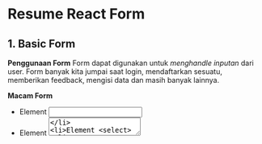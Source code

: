 # Resume React Form

## 1. Basic Form

**Penggunaan Form**
Form dapat digunakan untuk _menghandle inputan_ dari user. Form banyak kita jumpai saat login, mendaftarkan sesuatu, memberikan feedback, mengisi data dan masih banyak lainnya.

**Macam Form**

- Element <input>
- Element <textarea>
- Element <select>
- Radio Button
- Checkbox

## 2. Controlled Component & Uncontrolled Component

Sebuah element HTML yang valuenya dikontrol oleh React disebut _controlled component_, selain itu disebut _uncontrolled component._

Pada sebagian besar kasus, disarankan untuk menggunakan _controlled component_ untuk mengimpementasikan form. Pada _controlled component_, data form ditangani oleh _komponen React_. Cara alternatifnya adalah menggunakan _uncontrolled component_, di mana data form akan ditangani oleh _DOM-nya sendiri_, alih-alih menulis event handler untuk setiap pembaruan state, kita bisa _menggunakan ref_ untuk mendapatkan nilai form dari DOM.

**Apa yang membuat elemnt "Controlled"?**
Selain input, ada elemen bentuk lain, seperti checkboxes, radios, selects and textareas. Elemen formulir menjadi _"controlled"_ jika kita _menetapkan nilainya melalui prop._

Berikut perbedaan fitur pada uncontrolled & controlled :
| Fitur | uncontrolled | controlled |
| ------ | ------ | ------ |
| one-time value retrieval (e.g. on submit) | v | v |
| validating on submit | v | v |
| instant field validation | x | v |
| conditionally disabling submit button | x | v |
| enforcing input format | x | v |
| several inputs for one piece of data | x | v |
| dynamic inputs | x | v |

## 3. Basic Validation

Pada dasarnya, ada 3 alasan mengapa validasi form diperlukan :

- Mencari input data yang benar dan sesuai format.
- Melindungi akun pengguna.
- Melindungi sistem/aplikasi.

**Tipe Validasi Data**
**1. Client-side validation**
Validasi ini dilakukan agar data input sesuai dengan kebutuhan form, sebelum data form dikirimkan ke server.

Kelebihan validasi sisi klien ialah _user-friendly_, karena jika terjadi kesalahan pengguna akan langsung diberitahu. Pengguna tidak harus menunggu respon dari server untuk mengetahui hasil validasi. Client-side validation terbagi atas dua bagian :

- **Built-in form validation**, yaitu menggunakan fitur validasilangsung dari HTML5. Biasanya, validasi ini tidak membutuhkan Javascript dan memiliki performa yang lebih baik. Tapi tidak dapat dikostumisasi. Kadang pesan errornya cukup ‘kaku’.Built-in validation meliputi required, minlength, maxlength, min, max, type
  dan pattern
  **Menggunakan Javascript**. Ini membuat validasi form dapat dikostumisasi. Tetapi kita perlu membuatnya sendiri.

**2. Server-side Validation**
Server-side bertugas untuk _memvalidasi data kembali_, sebelum disimpan di database. Jika ditemukan kesalahan, maka response akan dikirim kembali ke client berupa koreksi atas kesalahan yang dibuat oleh pengguna.

Berbeda dengan validasi sisi klien, validasi ini _tidak user-friendly_. Karena, koreksi kesalahan akan dikirimkan, _setelah form di-submit_.
